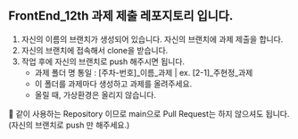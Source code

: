 ## FrontEnd_12th 과제 제출 레포지토리 입니다. 

1. 자신의 이름의 브랜치가 생성되어 있습니다. 자신의 브랜치에 과제 제출을 합니다.
2. 자신의 브랜치에 접속해서 clone을 받습니다.
3. 작업 후에 자신의 브랜치로 push 해주시면 됩니다.
   * 과제 폴더 명 통일 : [주차-번호]_이름_과제 | ex. [2-1]_주현정_과제
   * 이 폴더를 과제마다 생성하고 과제를 올려주세요.
   * 올릴 때, 가상환경은 올리지 않습니다. 

📌 같이 사용하는 Repository 이므로 main으로 Pull Request는 하지 않으셔도 됩니다. 
(자신의 브랜치로 push 만 해주세요.) 
